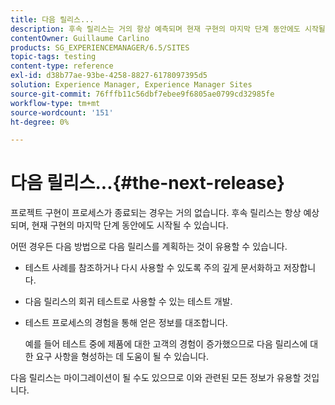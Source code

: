 ```yaml
---
title: 다음 릴리스...
description: 후속 릴리스는 거의 항상 예측되며 현재 구현의 마지막 단계 동안에도 시작될 수 있습니다
contentOwner: Guillaume Carlino
products: SG_EXPERIENCEMANAGER/6.5/SITES
topic-tags: testing
content-type: reference
exl-id: d38b77ae-93be-4258-8827-6178097395d5
solution: Experience Manager, Experience Manager Sites
source-git-commit: 76fffb11c56dbf7ebee9f6805ae0799cd32985fe
workflow-type: tm+mt
source-wordcount: '151'
ht-degree: 0%

---
```


# 다음 릴리스...{#the-next-release}

프로젝트 구현이 프로세스가 종료되는 경우는 거의 없습니다. 후속 릴리스는 항상 예상되며, 현재 구현의 마지막 단계 동안에도 시작될 수 있습니다.

어떤 경우든 다음 방법으로 다음 릴리스를 계획하는 것이 유용할 수 있습니다.

* 테스트 사례를 참조하거나 다시 사용할 수 있도록 주의 깊게 문서화하고 저장합니다.
* 다음 릴리스의 회귀 테스트로 사용할 수 있는 테스트 개발.
* 테스트 프로세스의 경험을 통해 얻은 정보를 대조합니다.

  예를 들어 테스트 중에 제품에 대한 고객의 경험이 증가했으므로 다음 릴리스에 대한 요구 사항을 형성하는 데 도움이 될 수 있습니다.

다음 릴리스는 마이그레이션이 될 수도 있으므로 이와 관련된 모든 정보가 유용할 것입니다.
